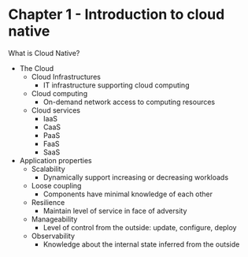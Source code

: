# Chapter 1 - Introduction to cloud native

What is Cloud Native?

- The Cloud
  - Cloud Infrastructures
    - IT infrastructure supporting cloud computing
  - Cloud computing
    - On-demand network access to computing resources
  - Cloud services
    - IaaS
    - CaaS
    - PaaS
    - FaaS
    - SaaS
- Application properties
  - Scalability
    - Dynamically support increasing or decreasing workloads
  - Loose coupling
    - Components have minimal knowledge of each other
  - Resilience
    - Maintain level of service in face of adversity
  - Manageability
    - Level of control from the outside: update, configure, deploy
  - Observability
    - Knowledge about the internal state inferred from the outside

